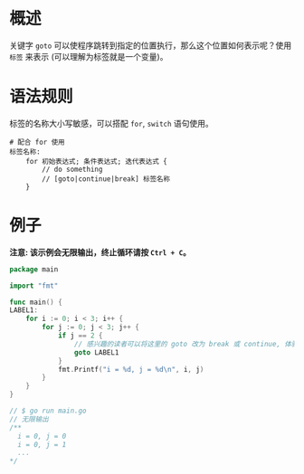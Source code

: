 # 概述

关键字 `goto` 可以使程序跳转到指定的位置执行，那么这个位置如何表示呢？使用 `标签` 来表示 (可以理解为标签就是一个变量)。

# 语法规则

标签的名称大小写敏感，可以搭配 `for`, `switch` 语句使用。

```shell
# 配合 for 使用
标签名称:
    for 初始表达式; 条件表达式; 迭代表达式 {
        // do something
        // [goto|continue|break] 标签名称
    }
```

# 例子

**注意: 该示例会无限输出，终止循环请按 `Ctrl + C`。**

```go
package main

import "fmt"

func main() {
LABEL1:
	for i := 0; i < 3; i++ {
		for j := 0; j < 3; j++ {
			if j == 2 {
				// 感兴趣的读者可以将这里的 goto 改为 break 或 continue, 体验下不同的用法
				goto LABEL1
			}
			fmt.Printf("i = %d, j = %d\n", i, j)
		}
	}
}

// $ go run main.go
// 无限输出 
/**
  i = 0, j = 0
  i = 0, j = 1
  ...
*/
```